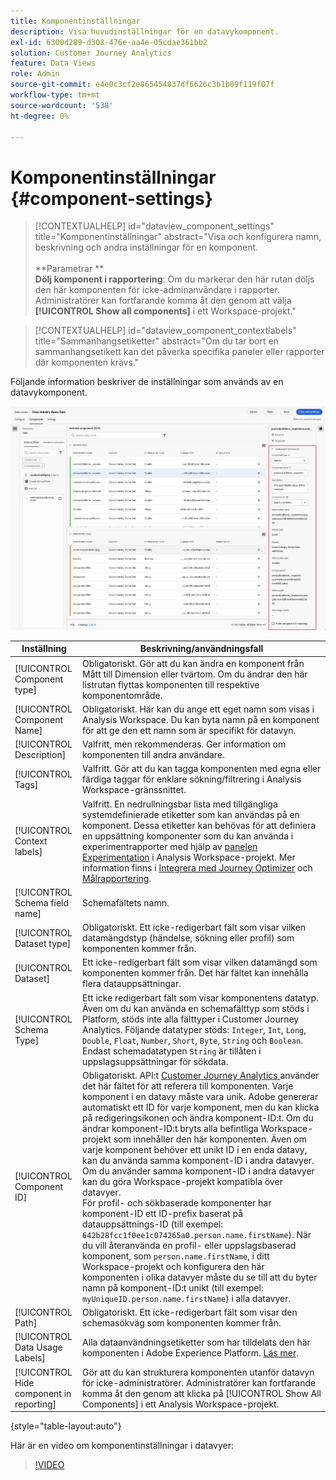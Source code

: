 ```yaml
---
title: Komponentinställningar
description: Visa huvudinställningar för en datavykomponent.
exl-id: 6300d289-d308-476e-aa4e-05cdae361bb2
solution: Customer Journey Analytics
feature: Data Views
role: Admin
source-git-commit: e4e0c3cf2e865454837df6626c3b1b09f119f07f
workflow-type: tm+mt
source-wordcount: '538'
ht-degree: 0%

---
```


# Komponentinställningar {#component-settings}

<!-- markdownlint-disable MD034 -->

>[!CONTEXTUALHELP]
>id="dataview_component_settings"
>title="Komponentinställningar"
>abstract="Visa och konfigurera namn, beskrivning och andra inställningar för en komponent.<br/><br/>**Parametrar **<br/>**Dölj komponent i rapportering**: Om du markerar den här rutan döljs den här komponenten för icke-adminanvändare i rapporter. Administratörer kan fortfarande komma åt den genom att välja **[!UICONTROL Show all components]** i ett Workspace-projekt."

<!-- markdownlint-enable MD034 -->

<!-- markdownlint-disable MD034 -->

>[!CONTEXTUALHELP]
>id="dataview_component_contextlabels"
>title="Sammanhangsetiketter"
>abstract="Om du tar bort en sammanhangsetikett kan det påverka specifika paneler eller rapporter där komponenten krävs."

<!-- markdownlint-enable MD034 -->


Följande information beskriver de inställningar som används av en datavykomponent.

![Komponentinställningar som beskrivs i det här avsnittet](../assets/component-settings.png)

| Inställning | Beskrivning/användningsfall |
| --- | --- |
| [!UICONTROL Component type] | Obligatoriskt. Gör att du kan ändra en komponent från Mått till Dimension eller tvärtom. Om du ändrar den här listrutan flyttas komponenten till respektive komponentområde. |
| [!UICONTROL Component Name] | Obligatoriskt. Här kan du ange ett eget namn som visas i Analysis Workspace. Du kan byta namn på en komponent för att ge den ett namn som är specifikt för datavyn. |
| [!UICONTROL Description] | Valfritt, men rekommenderas. Ger information om komponenten till andra användare. |
| [!UICONTROL Tags] | Valfritt. Gör att du kan tagga komponenten med egna eller färdiga taggar för enklare sökning/filtrering i Analysis Workspace-gränssnittet. |
| [!UICONTROL Context labels] | Valfritt. En nedrullningsbar lista med tillgängliga systemdefinierade etiketter som kan användas på en komponent. Dessa etiketter kan behövas för att definiera en uppsättning komponenter som du kan använda i experimentrapporter med hjälp av [panelen Experimentation](/help/analysis-workspace/c-panels/experimentation.md) i Analysis Workspace-projekt. Mer information finns i [Integrera med Journey Optimizer](/help/integrations/ajo.md#data-view) och [Målrapportering](/help/integrations/at.md). |
| [!UICONTROL Schema field name] | Schemafältets namn. |
| [!UICONTROL Dataset type] | Obligatoriskt. Ett icke-redigerbart fält som visar vilken datamängdstyp (händelse, sökning eller profil) som komponenten kommer från. |
| [!UICONTROL Dataset] | Ett icke-redigerbart fält som visar vilken datamängd som komponenten kommer från. Det här fältet kan innehålla flera datauppsättningar. |
| [!UICONTROL Schema Type] | Ett icke redigerbart fält som visar komponentens datatyp. Även om du kan använda en schemafälttyp som stöds i Platform, stöds inte alla fälttyper i Customer Journey Analytics. Följande datatyper stöds: `Integer`, `Int`, `Long`, `Double`, `Float`, `Number`, `Short`, `Byte`, `String` och `Boolean`. Endast schemadatatypen `String` är tillåten i uppslagsuppsättningar för sökdata. |
| [!UICONTROL Component ID] | Obligatoriskt. API:t [Customer Journey Analytics ](https://adobe.io/cja-apis/docs) använder det här fältet för att referera till komponenten. Varje komponent i en datavy måste vara unik. Adobe genererar automatiskt ett ID för varje komponent, men du kan klicka på redigeringsikonen och ändra komponent-ID:t. Om du ändrar komponent-ID:t bryts alla befintliga Workspace-projekt som innehåller den här komponenten. Även om varje komponent behöver ett unikt ID i en enda datavy, kan du använda samma komponent-ID i andra datavyer. Om du använder samma komponent-ID i andra datavyer kan du göra Workspace-projekt kompatibla över datavyer. <br/>För profil- och sökbaserade komponenter har komponent-ID ett ID-prefix baserat på datauppsättnings-ID (till exempel: `642b28fcc1f0ee1c074265a0.person.name.firstName`). När du vill återanvända en profil- eller uppslagsbaserad komponent, som `person.name.firstName`, i ditt Workspace-projekt och konfigurera den här komponenten i olika datavyer måste du se till att du byter namn på komponent-ID:t unikt (till exempel: `myUniqueID.person.name.firstName`) i alla datavyer. |
| [!UICONTROL Path] | Obligatoriskt. Ett icke-redigerbart fält som visar den schemasökväg som komponenten kommer från. |
| [!UICONTROL Data Usage Labels] | Alla dataanvändningsetiketter som har tilldelats den här komponenten i Adobe Experience Platform. [Läs mer](/help/data-views/data-governance.md). |
| [!UICONTROL Hide component in reporting] | Gör att du kan strukturera komponenten utanför datavyn för icke-administratörer. Administratörer kan fortfarande komma åt den genom att klicka på [!UICONTROL Show All Components] i ett Analysis Workspace-projekt. |

{style="table-layout:auto"}

Här är en video om komponentinställningar i datavyer:

>[!VIDEO](https://video.tv.adobe.com/v/333112/?quality=12)
